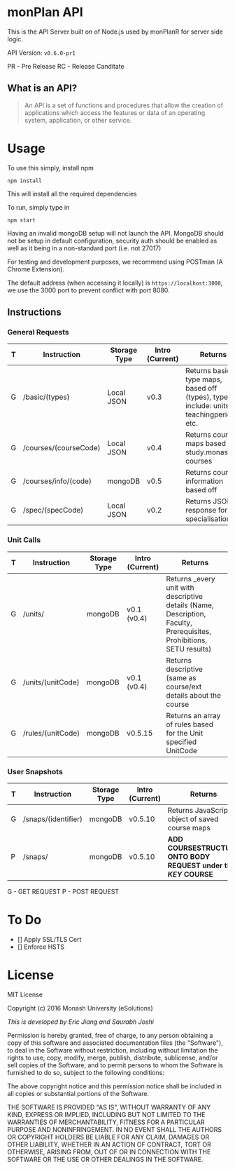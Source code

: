 # monPlan API
This is the API Server built on of Node.js used by monPlanR for server side logic.

API Version: `v0.6.0-pr1`

PR - Pre Release
RC - Release Canditate

## What is an API?
> An API is a set of functions and procedures that allow the creation of applications which access the features or data of an operating system, application, or other service.

# Usage
To use this simply, install npm
```
npm install
```
This will install all the required dependencies

To run, simply type in
```
npm start
```
Having an invalid mongoDB setup will not launch the API. MongoDB should not be setup in default configuration, security auth should be enabled as well as it being in a
non-standard port (i.e. not 27017)

For testing and development purposes, we recommend using POSTman (A Chrome Extension).

The default address (when accessing it locally) is `https://localhost:3000`, we use the 3000 port to prevent conflict with port 8080.

## Instructions

### General Requests

| T | Instruction            | Storage Type    | Intro (Current) | Returns                                                                                                                 |
|---|------------------------|-----------------|-----------------|-------------------------------------------------------------------------------------------------------------------------|
| G | /basic/(types)         | Local JSON      | v0.3            | Returns basic type maps, based off (types), types include: units, teachingperiods, etc.                                 |
| G | /courses/(courseCode)  | Local JSON      | v0.4            | Returns course maps based off study.monash courses                                                                      |
| G | /courses/info/(code)   | mongoDB         | v0.5            | Returns course information based off
| G | /spec/(specCode)       | Local JSON      | v0.2            | Returns JSON response for specialisations        |  

### Unit Calls
| T | Instruction            | Storage Type    | Intro (Current) | Returns  |
|---|------------------------|-----------------|-----------------|-------------------------------------------------------------------------------------------------------------------------|
| G | /units/                | mongoDB         | v0.1 (v0.4)     | Returns _every unit with descriptive details (Name, Description, Faculty, Prerequisites, Prohibitions, SETU results)    |
| G | /units/(unitCode)      | mongoDB         | v0.1 (v0.4)     | Returns descriptive (same as course/ext details about the course                                                        |
| G | /rules/(unitCode)| mongoDB | v0.5.15 | Returns an array of rules based for the Unit specified UnitCode |

### User Snapshots
| T | Instruction            | Storage Type    | Intro (Current) | Returns                                                                                                                 |
|---|------------------------|-----------------|-----------------|-------------------------------------------------------------------------------------------------------------------------|
| G | /snaps/(identifier)     | mongoDB         | v0.5.10         | Returns JavaScript object of saved course maps                                                                          |
| P  | /snaps/                 | mongoDB         | v0.5.10         | **ADD COURSESTRUCTURE ONTO BODY REQUEST under the _KEY_ COURSE**                                                        |

G - GET REQUEST
P - POST REQUEST

# To Do
- [] Apply SSL/TLS Cert
- [] Enforce HSTS

# License
MIT License

Copyright (c) 2016 Monash University (eSolutions)

_This is developed by Eric Jiang and Saurabh Joshi_

Permission is hereby granted, free of charge, to any person obtaining a copy
of this software and associated documentation files (the "Software"), to deal
in the Software without restriction, including without limitation the rights
to use, copy, modify, merge, publish, distribute, sublicense, and/or sell
copies of the Software, and to permit persons to whom the Software is
furnished to do so, subject to the following conditions:

The above copyright notice and this permission notice shall be included in all
copies or substantial portions of the Software.

THE SOFTWARE IS PROVIDED "AS IS", WITHOUT WARRANTY OF ANY KIND, EXPRESS OR
IMPLIED, INCLUDING BUT NOT LIMITED TO THE WARRANTIES OF MERCHANTABILITY,
FITNESS FOR A PARTICULAR PURPOSE AND NONINFRINGEMENT. IN NO EVENT SHALL THE
AUTHORS OR COPYRIGHT HOLDERS BE LIABLE FOR ANY CLAIM, DAMAGES OR OTHER
LIABILITY, WHETHER IN AN ACTION OF CONTRACT, TORT OR OTHERWISE, ARISING FROM,
OUT OF OR IN CONNECTION WITH THE SOFTWARE OR THE USE OR OTHER DEALINGS IN THE
SOFTWARE.
